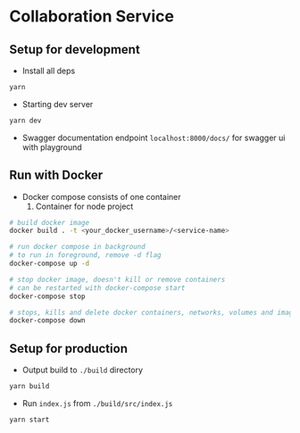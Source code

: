 # Collaboration Service

## Setup for development

- Install all deps

```sh
yarn
```

- Starting dev server

```sh
yarn dev
```

- Swagger documentation endpoint `localhost:8000/docs/` for swagger ui with playground

## Run with Docker

- Docker compose consists of one container
  1. Container for node project

```bash
# build docker image
docker build . -t <your_docker_username>/<service-name>

# run docker compose in background
# to run in foreground, remove -d flag
docker-compose up -d

# stop docker image, doesn't kill or remove containers
# can be restarted with docker-compose start
docker-compose stop

# stops, kills and delete docker containers, networks, volumes and images created by up
docker-compose down
```

## Setup for production

- Output build to `./build` directory

```sh
yarn build
```

- Run `index.js` from `./build/src/index.js`

```sh
yarn start
```
